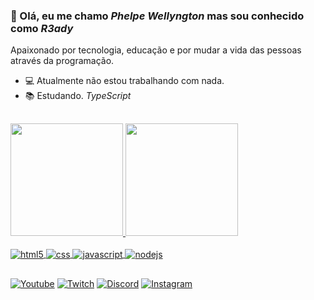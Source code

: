 ### 👋 Olá, eu me chamo ***Phelpe Wellyngton*** mas sou conhecido como ***R3ady***

Apaixonado por tecnologia, educação e por mudar a vida das pessoas através da programação.

- 💻 Atualmente não estou trabalhando com nada.
- 📚 Estudando. *TypeScript*

##

<div align="left">
  <a href="https://github.com/r3adyoficial">
  <img height="180em" src="https://github-readme-stats.vercel.app/api?username=r3adyoficial&show_icons=true&theme=radical&include_all_commits=true&count_private=true"/>
  <img height="180em" src="https://github-readme-stats.vercel.app/api/top-langs/?username=r3adyoficial&layout=compact&langs_count=7&theme=radical"/>
</div>

<div style="display: inline_block;"><br />
  <img align="center" alt="html5" src="https://img.shields.io/badge/HTML5-E34F26?style=for-the-badge&logo=html5&logoColor=white" />
  <img align="center" alt="css" src="https://img.shields.io/badge/CSS3-1572B6?style=for-the-badge&logo=css3&logoColor=white" />
  <img align="center" alt="javascript" src="https://img.shields.io/badge/JavaScript-323330?style=for-the-badge&logo=javascript&logoColor=F7DF1E" />
  <img align="center" alt="nodejs" src="https://img.shields.io/badge/Node.js-43853D?style=for-the-badge&logo=node.js&logoColor=white" />
</div>

##
  
[![Youtube](https://img.shields.io/badge/YouTube-FF0000?style=for-the-badge&logo=youtube&logoColor=white)](https://www.youtube.com/c/R3ady) [![Twitch](	https://img.shields.io/badge/Twitch-9146FF?style=for-the-badge&logo=twitch&logoColor=white)](https://www.twitch.tv/lypee_) [![Discord](https://img.shields.io/badge/Discord-7289DA?style=for-the-badge&logo=discord&logoColor=white)](https://discord.gg/VDH3ncpBFY) [![Instagram](https://img.shields.io/badge/Instagram-E4405F?style=for-the-badge&logo=instagram&logoColor=white)](https://www.instagram.com/lypee.souza/)
